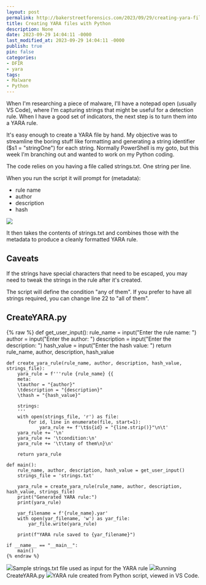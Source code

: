 ```yaml
---
layout: post
permalink: http://bakerstreetforensics.com/2023/09/29/creating-yara-files-with-python/
title: Creating YARA files with Python
description: None
date: 2023-09-29 14:04:11 -0000
last_modified_at: 2023-09-29 14:04:11 -0000
publish: true
pin: false
categories:
- DFIR
- yara
tags:
- Malware
- Python
---
```

When I'm researching a piece of malware, I'll have a notepad open (usually VS Code), where I'm capturing strings that might be useful for a detection rule. When I have a good set of indicators, the next step is to turn them into a YARA rule.

It's easy enough to create a YARA file by hand. My objective was to streamline the boring stuff like formatting and generating a string identifier ($s1 = "stringOne") for each string. Normally PowerShell is my goto, but this week I'm branching out and wanted to work on my Python coding.

The code relies on you having a file called strings.txt. One string per line.

When you run the script it will prompt for (metadata):

* rule name
* author
* description
* hash

![](https://bakerstreetforensics.com/wp-content/uploads/2023/09/metadata-script.png?w=1024)

It then takes the contents of strings.txt and combines those with the metadata to produce a cleanly formatted YARA rule.

## Caveats

If the strings have special characters that need to be escaped, you may need to tweak the strings in the rule after it's created.

The script will define the condition "any of them". If you prefer to have all strings required, you can change line 22 to "all of them".

## CreateYARA.py

{% raw %}
    def get_user_input():
        rule_name = input("Enter the rule name: ")
        author = input("Enter the author: ")
        description = input("Enter the description: ")
        hash_value = input("Enter the hash value: ")
        return rule_name, author, description, hash_value
    
    def create_yara_rule(rule_name, author, description, hash_value, strings_file):
        yara_rule = f'''rule {rule_name} {{
        meta:
        \tauthor = "{author}"
        \tdescription = "{description}"
        \thash = "{hash_value}"
    
        strings:
        '''
        with open(strings_file, 'r') as file:
            for id, line in enumerate(file, start=1):
                yara_rule += f'\t$s{id} = "{line.strip()}"\n\t'
        yara_rule += '\n'
        yara_rule += '\tcondition:\n'
        yara_rule += '\t\tany of them\n}\n'
    
        return yara_rule
    
    def main():
        rule_name, author, description, hash_value = get_user_input()
        strings_file = 'strings.txt'  
    
        yara_rule = create_yara_rule(rule_name, author, description, hash_value, strings_file)
        print("Generated YARA rule:")
        print(yara_rule)
        
        yar_filename = f'{rule_name}.yar'
        with open(yar_filename, 'w') as yar_file:
            yar_file.write(yara_rule)
    
        print(f"YARA rule saved to {yar_filename}")
    
    if __name__ == "__main__":
        main()
    {% endraw %}

![](https://bakerstreetforensics.com/wp-content/uploads/2023/09/strings.txt.png?w=1024)Sample strings.txt file used as input for the YARA rule ![](https://bakerstreetforensics.com/wp-content/uploads/2023/09/full-run-script.png?w=1024)Running CreateYARA.py ![](https://bakerstreetforensics.com/wp-content/uploads/2023/09/vscode-yara.png?w=826)YARA rule created from Python script, viewed in VS Code.
